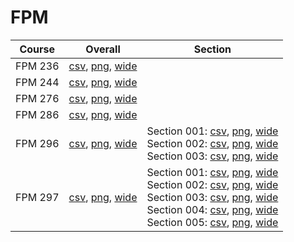 # FPM

| Course | Overall | Section |
| ------ | ------- | ------- |
| FPM 236 | [csv](https://github.com/UCSD-Historical-Enrollment-Data/2025Spring/blob/main/overall/FPM%20236.csv), [png](https://raw.githubusercontent.com/UCSD-Historical-Enrollment-Data/2025Spring/main/plot_overall/FPM%20236.png), [wide](https://raw.githubusercontent.com/UCSD-Historical-Enrollment-Data/2025Spring/main/plot_overall_wide/FPM%20236.png) |  |
| FPM 244 | [csv](https://github.com/UCSD-Historical-Enrollment-Data/2025Spring/blob/main/overall/FPM%20244.csv), [png](https://raw.githubusercontent.com/UCSD-Historical-Enrollment-Data/2025Spring/main/plot_overall/FPM%20244.png), [wide](https://raw.githubusercontent.com/UCSD-Historical-Enrollment-Data/2025Spring/main/plot_overall_wide/FPM%20244.png) |  |
| FPM 276 | [csv](https://github.com/UCSD-Historical-Enrollment-Data/2025Spring/blob/main/overall/FPM%20276.csv), [png](https://raw.githubusercontent.com/UCSD-Historical-Enrollment-Data/2025Spring/main/plot_overall/FPM%20276.png), [wide](https://raw.githubusercontent.com/UCSD-Historical-Enrollment-Data/2025Spring/main/plot_overall_wide/FPM%20276.png) |  |
| FPM 286 | [csv](https://github.com/UCSD-Historical-Enrollment-Data/2025Spring/blob/main/overall/FPM%20286.csv), [png](https://raw.githubusercontent.com/UCSD-Historical-Enrollment-Data/2025Spring/main/plot_overall/FPM%20286.png), [wide](https://raw.githubusercontent.com/UCSD-Historical-Enrollment-Data/2025Spring/main/plot_overall_wide/FPM%20286.png) |  |
| FPM 296 | [csv](https://github.com/UCSD-Historical-Enrollment-Data/2025Spring/blob/main/overall/FPM%20296.csv), [png](https://raw.githubusercontent.com/UCSD-Historical-Enrollment-Data/2025Spring/main/plot_overall/FPM%20296.png), [wide](https://raw.githubusercontent.com/UCSD-Historical-Enrollment-Data/2025Spring/main/plot_overall_wide/FPM%20296.png) | Section 001: [csv](https://github.com/UCSD-Historical-Enrollment-Data/2025Spring/blob/main/section/FPM%20296_001.csv), [png](https://raw.githubusercontent.com/UCSD-Historical-Enrollment-Data/2025Spring/main/plot_section/FPM%20296_001.png), [wide](https://raw.githubusercontent.com/UCSD-Historical-Enrollment-Data/2025Spring/main/plot_section_wide/FPM%20296_001.png)<br>Section 002: [csv](https://github.com/UCSD-Historical-Enrollment-Data/2025Spring/blob/main/section/FPM%20296_002.csv), [png](https://raw.githubusercontent.com/UCSD-Historical-Enrollment-Data/2025Spring/main/plot_section/FPM%20296_002.png), [wide](https://raw.githubusercontent.com/UCSD-Historical-Enrollment-Data/2025Spring/main/plot_section_wide/FPM%20296_002.png)<br>Section 003: [csv](https://github.com/UCSD-Historical-Enrollment-Data/2025Spring/blob/main/section/FPM%20296_003.csv), [png](https://raw.githubusercontent.com/UCSD-Historical-Enrollment-Data/2025Spring/main/plot_section/FPM%20296_003.png), [wide](https://raw.githubusercontent.com/UCSD-Historical-Enrollment-Data/2025Spring/main/plot_section_wide/FPM%20296_003.png) |
| FPM 297 | [csv](https://github.com/UCSD-Historical-Enrollment-Data/2025Spring/blob/main/overall/FPM%20297.csv), [png](https://raw.githubusercontent.com/UCSD-Historical-Enrollment-Data/2025Spring/main/plot_overall/FPM%20297.png), [wide](https://raw.githubusercontent.com/UCSD-Historical-Enrollment-Data/2025Spring/main/plot_overall_wide/FPM%20297.png) | Section 001: [csv](https://github.com/UCSD-Historical-Enrollment-Data/2025Spring/blob/main/section/FPM%20297_001.csv), [png](https://raw.githubusercontent.com/UCSD-Historical-Enrollment-Data/2025Spring/main/plot_section/FPM%20297_001.png), [wide](https://raw.githubusercontent.com/UCSD-Historical-Enrollment-Data/2025Spring/main/plot_section_wide/FPM%20297_001.png)<br>Section 002: [csv](https://github.com/UCSD-Historical-Enrollment-Data/2025Spring/blob/main/section/FPM%20297_002.csv), [png](https://raw.githubusercontent.com/UCSD-Historical-Enrollment-Data/2025Spring/main/plot_section/FPM%20297_002.png), [wide](https://raw.githubusercontent.com/UCSD-Historical-Enrollment-Data/2025Spring/main/plot_section_wide/FPM%20297_002.png)<br>Section 003: [csv](https://github.com/UCSD-Historical-Enrollment-Data/2025Spring/blob/main/section/FPM%20297_003.csv), [png](https://raw.githubusercontent.com/UCSD-Historical-Enrollment-Data/2025Spring/main/plot_section/FPM%20297_003.png), [wide](https://raw.githubusercontent.com/UCSD-Historical-Enrollment-Data/2025Spring/main/plot_section_wide/FPM%20297_003.png)<br>Section 004: [csv](https://github.com/UCSD-Historical-Enrollment-Data/2025Spring/blob/main/section/FPM%20297_004.csv), [png](https://raw.githubusercontent.com/UCSD-Historical-Enrollment-Data/2025Spring/main/plot_section/FPM%20297_004.png), [wide](https://raw.githubusercontent.com/UCSD-Historical-Enrollment-Data/2025Spring/main/plot_section_wide/FPM%20297_004.png)<br>Section 005: [csv](https://github.com/UCSD-Historical-Enrollment-Data/2025Spring/blob/main/section/FPM%20297_005.csv), [png](https://raw.githubusercontent.com/UCSD-Historical-Enrollment-Data/2025Spring/main/plot_section/FPM%20297_005.png), [wide](https://raw.githubusercontent.com/UCSD-Historical-Enrollment-Data/2025Spring/main/plot_section_wide/FPM%20297_005.png) |

